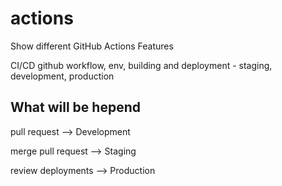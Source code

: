 # actions
Show different GitHub Actions Features

CI/CD github workflow, env, building and deployment - staging, development, production 

## What will be hepend

pull request --> Development

merge  pull request --> Staging

review deployments --> Production
